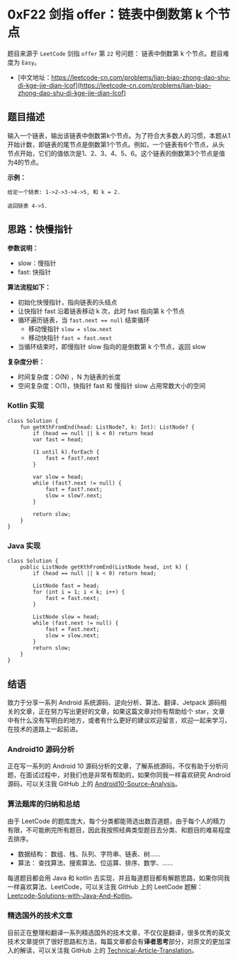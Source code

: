 # 0xF22 剑指 offer：链表中倒数第 k 个节点

题目来源于 `LeetCode` 剑指 `offer` 第 `22` 号问题： 链表中倒数第 k 个节点。题目难度为 `Easy`。

* [中文地址：https://leetcode-cn.com/problems/lian-biao-zhong-dao-shu-di-kge-jie-dian-lcof](https://leetcode-cn.com/problems/lian-biao-zhong-dao-shu-di-kge-jie-dian-lcof)

## 题目描述

输入一个链表，输出该链表中倒数第k个节点。为了符合大多数人的习惯，本题从1开始计数，即链表的尾节点是倒数第1个节点。例如，一个链表有6个节点，从头节点开始，它们的值依次是1、2、3、4、5、6。这个链表的倒数第3个节点是值为4的节点。

**示例：**

```
给定一个链表: 1->2->3->4->5, 和 k = 2.

返回链表 4->5.
```

## 思路：快慢指针

**参数说明：**

* slow：慢指针
* fast: 快指针

**算法流程如下：**

* 初始化快慢指针，指向链表的头结点
* 让快指针 fast 沿着链表移动 k 次，此时 fast 指向第 k 个节点
* 循环遍历链表，当 `fast.next == null`  结束循环
    * 移动慢指针 `slow = slow.next` 
    * 移动快指针 `fast = fast.next`
* 当循环结束时，即慢指针 slow 指向的是倒数第 k 个节点，返回 slow

**复杂度分析：**

* 时间复杂度：O(N) ，N 为链表的长度
* 空间复杂度：O(1)，快指针 fast 和 慢指针 slow 占用常数大小的空间

### Kotlin 实现

```
class Solution {
    fun getKthFromEnd(head: ListNode?, k: Int): ListNode? {
        if (head == null || k < 0) return head
        var fast = head;

        (1 until k).forEach {
            fast = fast?.next
        }

        var slow = head;
        while (fast?.next != null) {
            fast = fast?.next;
            slow = slow?.next;
        }

        return slow;
    }
}
```

### Java 实现

```
class Solution {
    public ListNode getKthFromEnd(ListNode head, int k) {
        if (head == null || k < 0) return head;

        ListNode fast = head;
        for (int i = 1; i < k; i++) {
            fast = fast.next;
        }

        ListNode slow = head;
        while (fast.next != null) {
            fast = fast.next;
            slow = slow.next;
        }
        return slow;
    }
}
```

## 结语

致力于分享一系列 Android 系统源码、逆向分析、算法、翻译、Jetpack 源码相关的文章，正在努力写出更好的文章，如果这篇文章对你有帮助给个 star，文章中有什么没有写明白的地方，或者有什么更好的建议欢迎留言，欢迎一起来学习，在技术的道路上一起前进。

### Android10 源码分析

正在写一系列的 Android 10 源码分析的文章，了解系统源码，不仅有助于分析问题，在面试过程中，对我们也是非常有帮助的，如果你同我一样喜欢研究 Android 源码，可以关注我 GitHub 上的 [Android10-Source-Analysis](https://github.com/hi-dhl/Android10-Source-Analysis)。

### 算法题库的归纳和总结

由于 LeetCode 的题库庞大，每个分类都能筛选出数百道题，由于每个人的精力有限，不可能刷完所有题目，因此我按照经典类型题目去分类、和题目的难易程度去排序。

* 数据结构： 数组、栈、队列、字符串、链表、树……
* 算法： 查找算法、搜索算法、位运算、排序、数学、……

每道题目都会用 Java 和 kotlin 去实现，并且每道题目都有解题思路，如果你同我一样喜欢算法、LeetCode，可以关注我 GitHub 上的 LeetCode 题解：[Leetcode-Solutions-with-Java-And-Kotlin](https://github.com/hi-dhl/Leetcode-Solutions-with-Java-And-Kotlin)。

### 精选国外的技术文章

目前正在整理和翻译一系列精选国外的技术文章，不仅仅是翻译，很多优秀的英文技术文章提供了很好思路和方法，每篇文章都会有**译者思考**部分，对原文的更加深入的解读，可以关注我 GitHub 上的 [Technical-Article-Translation](https://github.com/hi-dhl/Technical-Article-Translation)。


